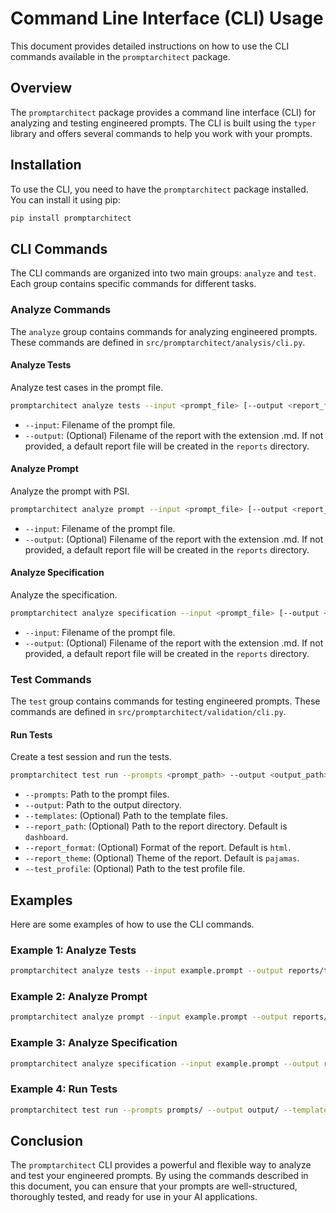 # Command Line Interface (CLI) Usage

This document provides detailed instructions on how to use the CLI commands available in the `promptarchitect` package.

## Overview

The `promptarchitect` package provides a command line interface (CLI) for analyzing and testing engineered prompts. The CLI is built using the `typer` library and offers several commands to help you work with your prompts.

## Installation

To use the CLI, you need to have the `promptarchitect` package installed. You can install it using pip:

```bash
pip install promptarchitect
```

## CLI Commands

The CLI commands are organized into two main groups: `analyze` and `test`. Each group contains specific commands for different tasks.

### Analyze Commands

The `analyze` group contains commands for analyzing engineered prompts. These commands are defined in `src/promptarchitect/analysis/cli.py`.

#### Analyze Tests

Analyze test cases in the prompt file.

```bash
promptarchitect analyze tests --input <prompt_file> [--output <report_file>]
```

- `--input`: Filename of the prompt file.
- `--output`: (Optional) Filename of the report with the extension .md. If not provided, a default report file will be created in the `reports` directory.

#### Analyze Prompt

Analyze the prompt with PSI.

```bash
promptarchitect analyze prompt --input <prompt_file> [--output <report_file>]
```

- `--input`: Filename of the prompt file.
- `--output`: (Optional) Filename of the report with the extension .md. If not provided, a default report file will be created in the `reports` directory.

#### Analyze Specification

Analyze the specification.

```bash
promptarchitect analyze specification --input <prompt_file> [--output <report_file>]
```

- `--input`: Filename of the prompt file.
- `--output`: (Optional) Filename of the report with the extension .md. If not provided, a default report file will be created in the `reports` directory.

### Test Commands

The `test` group contains commands for testing engineered prompts. These commands are defined in `src/promptarchitect/validation/cli.py`.

#### Run Tests

Create a test session and run the tests.

```bash
promptarchitect test run --prompts <prompt_path> --output <output_path> [--templates <template_path>] [--report_path <report_path>] [--report_format <report_format>] [--report_theme <report_theme>] [--test_profile <test_profile>]
```

- `--prompts`: Path to the prompt files.
- `--output`: Path to the output directory.
- `--templates`: (Optional) Path to the template files.
- `--report_path`: (Optional) Path to the report directory. Default is `dashboard`.
- `--report_format`: (Optional) Format of the report. Default is `html`.
- `--report_theme`: (Optional) Theme of the report. Default is `pajamas`.
- `--test_profile`: (Optional) Path to the test profile file.

## Examples

Here are some examples of how to use the CLI commands.

### Example 1: Analyze Tests

```bash
promptarchitect analyze tests --input example.prompt --output reports/tests.example.md
```

### Example 2: Analyze Prompt

```bash
promptarchitect analyze prompt --input example.prompt --output reports/prompt.example.md
```

### Example 3: Analyze Specification

```bash
promptarchitect analyze specification --input example.prompt --output reports/specification.example.md
```

### Example 4: Run Tests

```bash
promptarchitect test run --prompts prompts/ --output output/ --templates templates/ --report_path reports/ --report_format html --report_theme pajamas --test_profile testprofile.json
```

## Conclusion

The `promptarchitect` CLI provides a powerful and flexible way to analyze and test your engineered prompts. By using the commands described in this document, you can ensure that your prompts are well-structured, thoroughly tested, and ready for use in your AI applications.
